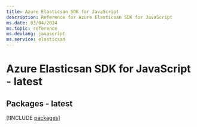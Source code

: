 ```yaml
---
title: Azure Elasticsan SDK for JavaScript
description: Reference for Azure Elasticsan SDK for JavaScript
ms.date: 03/04/2024
ms.topic: reference
ms.devlang: javascript
ms.service: elasticsan
---
```

# Azure Elasticsan SDK for JavaScript - latest
## Packages - latest
[!INCLUDE [packages](elasticsan-index.md)]